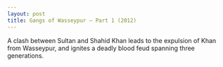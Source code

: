 ```yaml
---
layout: post
title: Gangs of Wasseypur – Part 1 (2012)
---
```


A clash between Sultan and Shahid Khan leads to the expulsion of Khan from Wasseypur, and ignites a deadly blood feud spanning three generations.
<!--more-->
